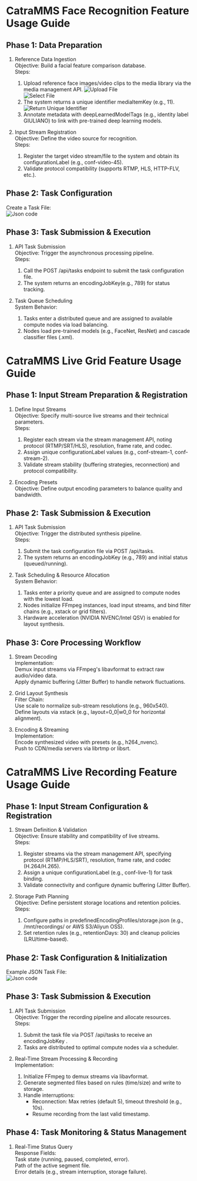 
<!-- by 梁梅-->

# CatraMMS Face Recognition Feature Usage Guide

## Phase 1: Data Preparation  
1. Reference Data Ingestion  
   Objective: Build a facial feature comparison database.  
   Steps:  
     1. Upload reference face images/video clips to the media library via the media management API.
![Upload File](iamges/上传文件.png)  
![Select File](iamges/选择文件.png)  
     3. The system returns a unique identifier medialtemKey (e.g., 11).  
![Return Unique Identifier](iamges/返回唯一标识符.png)  
     4. Annotate metadata with deepLearnedModelTags (e.g., identity label GIULIANO) to link with pre-trained deep learning models.  

2. Input Stream  Registration  
   Objective: Define the video source for recognition.  
   Steps:  
     1. Register the target video stream/file to the system and obtain its configurationLabel (e.g., conf-video-45).  
     2. Validate protocol compatibility (supports RTMP, HLS, HTTP-FLV, etc.).  

## Phase 2: Task Configuration  
Create a Task File:  
![Json code](iamges/人类识别Json代码.png)

## Phase 3: Task Submission & Execution  
1. API Task Submission  
   Objective: Trigger the asynchronous processing pipeline.  
   Steps:  
     1. Call the POST /api/tasks endpoint to submit the task configuration file.  
     2. The system returns an encodingJobKey(e.g., 789) for status tracking.  

2. Task Queue Scheduling  
   System Behavior:  
     1. Tasks enter a distributed queue and are assigned to available compute nodes via load balancing.  
     2. Nodes load pre-trained models (e.g., FaceNet, ResNet) and cascade classifier files (.xml).  

# CatraMMS Live Grid Feature Usage Guide  

## Phase 1: Input Stream Preparation & Registration  
1. Define Input Streams  
   Objective: Specify multi-source live streams and their technical parameters.  
   Steps:  
     1. Register each stream via the stream management API, noting protocol (RTMP/SRT/HLS), resolution, frame rate, and codec.  
     2. Assign unique configurationLabel values (e.g., conf-stream-1, conf-stream-2).  
     3. Validate stream stability (buffering strategies, reconnection) and protocol compatibility.  

2. Encoding Presets  
   Objective: Define output encoding parameters to balance quality and bandwidth.  

## Phase 2: Task Submission & Execution  
1. API Task Submission  
   Objective: Trigger the distributed synthesis pipeline.  
   Steps:  
     1. Submit the task configuration file via POST /api/tasks.  
     2. The system returns an encodingJobKey (e.g., 789) and initial status (queued/running).  

2. Task Scheduling & Resource Allocation  
   System Behavior:  
     1. Tasks enter a priority queue and are assigned to compute nodes with the lowest load.  
     2. Nodes initialize FFmpeg instances, load input streams, and bind filter chains (e.g., xstack or grid filters).  
     3. Hardware acceleration (NVIDIA NVENC/Intel QSV) is enabled for layout synthesis.  

## Phase 3: Core Processing Workflow  
1. Stream Decoding  
   Implementation:  
      Demux input streams via FFmpeg's libavformat to extract raw audio/video data.  
      Apply dynamic buffering (Jitter Buffer) to handle network fluctuations.  

2. Grid Layout Synthesis  
   Filter Chain:  
      Use scale to normalize sub-stream resolutions (e.g., 960x540).  
      Define layouts via xstack (e.g., layout=0_0|w0_0 for horizontal alignment).  

3. Encoding & Streaming  
   Implementation:  
      Encode synthesized video with presets (e.g., h264_nvenc).  
      Push to CDN/media servers via librtmp or libsrt.  

# CatraMMS Live Recording Feature Usage Guide  

## Phase 1: Input Stream Configuration & Registration  
1. Stream Definition & Validation  
   Objective: Ensure stability and compatibility of live streams.  
   Steps:  
     1. Register streams via the stream management API, specifying protocol (RTMP/HLS/SRT), resolution, frame rate, and codec (H.264/H.265).  
     2. Assign a unique configurationLabel (e.g., conf-live-1) for task binding.  
     3. Validate connectivity and configure dynamic buffering (Jitter Buffer).  

2. Storage Path Planning  
   Objective: Define persistent storage locations and retention policies.  
   Steps:  
     1. Configure paths in predefinedEncodingProfiles/storage.json (e.g., /mnt/recordings/ or AWS S3/Aliyun OSS).  
     2. Set retention rules (e.g., retentionDays: 30) and cleanup policies (LRU/time-based).  

## Phase 2: Task Configuration & Initialization  
Example JSON Task File:  
![Json code](iamges/直播录制json代码.png)

## Phase 3: Task Submission & Execution  
1. API Task Submission  
   Objective: Trigger the recording pipeline and allocate resources.  
   Steps:  
     1. Submit the task file via POST /api/tasks to receive an encodingJobKey .  
     2. Tasks are distributed to optimal compute nodes via a scheduler.  

2. Real-Time Stream Processing & Recording  
   Implementation:  
     1. Initialize FFmpeg to demux streams via libavformat.  
     2. Generate segmented files based on rules (time/size) and write to storage.  
     3. Handle interruptions:  
        - Reconnection: Max retries (default 5), timeout threshold (e.g., 10s).  
        - Resume recording from the last valid timestamp.  

## Phase 4: Task Monitoring & Status Management  
1. Real-Time Status Query  
   Response Fields:  
       Task state (running, paused, completed, error).  
       Path of the active segment file.  
       Error details (e.g., stream interruption, storage failure).  
